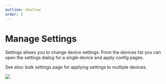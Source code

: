 ```yaml
---
outline: shallow
order: 5
---
```

# Manage Settings

Settings allows you to change device settings. From the devices list you can open the settings dialog for a single device and apply config pages.

See also: bulk settings page for applying settings to multiple devices.

![](https://upload.r2.lb.chasm.cloud/2025/10/imgur/MTQGSiH.png)
